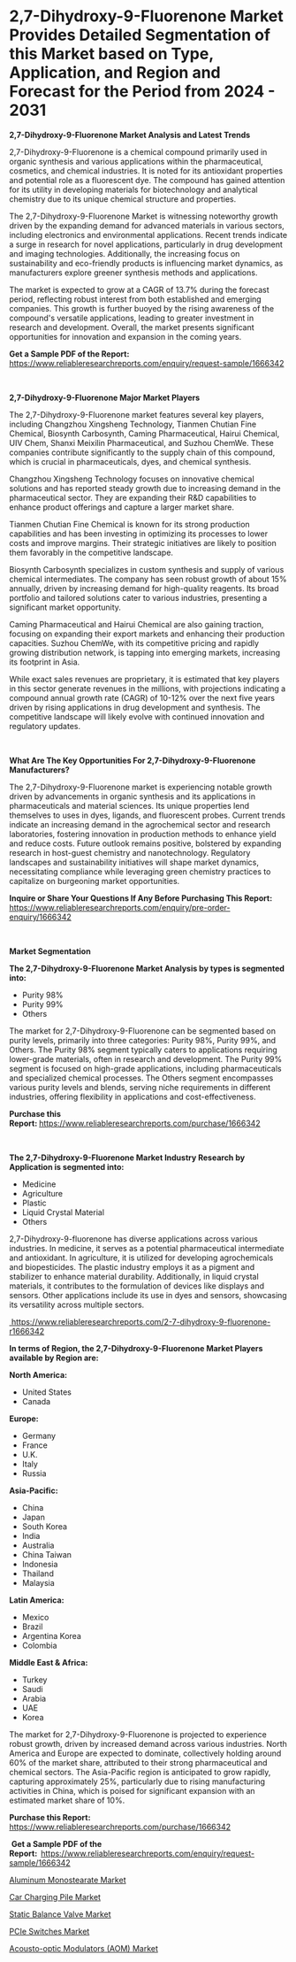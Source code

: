<p><h1>2,7-Dihydroxy-9-Fluorenone Market Provides Detailed Segmentation of this Market based on Type, Application, and Region and Forecast for the Period from 2024 - 2031</h1></p><p><strong>2,7-Dihydroxy-9-Fluorenone Market Analysis and Latest Trends</strong></p>
<p><p>2,7-Dihydroxy-9-Fluorenone is a chemical compound primarily used in organic synthesis and various applications within the pharmaceutical, cosmetics, and chemical industries. It is noted for its antioxidant properties and potential role as a fluorescent dye. The compound has gained attention for its utility in developing materials for biotechnology and analytical chemistry due to its unique chemical structure and properties.</p><p>The 2,7-Dihydroxy-9-Fluorenone Market is witnessing noteworthy growth driven by the expanding demand for advanced materials in various sectors, including electronics and environmental applications. Recent trends indicate a surge in research for novel applications, particularly in drug development and imaging technologies. Additionally, the increasing focus on sustainability and eco-friendly products is influencing market dynamics, as manufacturers explore greener synthesis methods and applications.</p><p>The market is expected to grow at a CAGR of 13.7% during the forecast period, reflecting robust interest from both established and emerging companies. This growth is further buoyed by the rising awareness of the compound's versatile applications, leading to greater investment in research and development. Overall, the market presents significant opportunities for innovation and expansion in the coming years.</p></p>
<p><strong>Get a Sample PDF of the Report:&nbsp;</strong> <a href="https://www.reliableresearchreports.com/enquiry/request-sample/1666342?utm_campaign=40&utm_medium=2&utm_source=Github&utm_content=ia&utm_term=29092024&utm_id=27-dihydroxy-9-fluorenone">https://www.reliableresearchreports.com/enquiry/request-sample/1666342</a></p>
<p>&nbsp;</p>
<p><strong>2,7-Dihydroxy-9-Fluorenone Major Market Players</strong></p>
<p><p>The 2,7-Dihydroxy-9-Fluorenone market features several key players, including Changzhou Xingsheng Technology, Tianmen Chutian Fine Chemical, Biosynth Carbosynth, Caming Pharmaceutical, Hairui Chemical, UIV Chem, Shanxi Meixilin Pharmaceutical, and Suzhou ChemWe. These companies contribute significantly to the supply chain of this compound, which is crucial in pharmaceuticals, dyes, and chemical synthesis.</p><p>Changzhou Xingsheng Technology focuses on innovative chemical solutions and has reported steady growth due to increasing demand in the pharmaceutical sector. They are expanding their R&D capabilities to enhance product offerings and capture a larger market share.</p><p>Tianmen Chutian Fine Chemical is known for its strong production capabilities and has been investing in optimizing its processes to lower costs and improve margins. Their strategic initiatives are likely to position them favorably in the competitive landscape.</p><p>Biosynth Carbosynth specializes in custom synthesis and supply of various chemical intermediates. The company has seen robust growth of about 15% annually, driven by increasing demand for high-quality reagents. Its broad portfolio and tailored solutions cater to various industries, presenting a significant market opportunity.</p><p>Caming Pharmaceutical and Hairui Chemical are also gaining traction, focusing on expanding their export markets and enhancing their production capacities. Suzhou ChemWe, with its competitive pricing and rapidly growing distribution network, is tapping into emerging markets, increasing its footprint in Asia.</p><p>While exact sales revenues are proprietary, it is estimated that key players in this sector generate revenues in the millions, with projections indicating a compound annual growth rate (CAGR) of 10-12% over the next five years driven by rising applications in drug development and synthesis. The competitive landscape will likely evolve with continued innovation and regulatory updates.</p></p>
<p>&nbsp;</p>
<p><strong>What Are The Key Opportunities For 2,7-Dihydroxy-9-Fluorenone Manufacturers?</strong></p>
<p><p>The 2,7-Dihydroxy-9-Fluorenone market is experiencing notable growth driven by advancements in organic synthesis and its applications in pharmaceuticals and material sciences. Its unique properties lend themselves to uses in dyes, ligands, and fluorescent probes. Current trends indicate an increasing demand in the agrochemical sector and research laboratories, fostering innovation in production methods to enhance yield and reduce costs. Future outlook remains positive, bolstered by expanding research in host-guest chemistry and nanotechnology. Regulatory landscapes and sustainability initiatives will shape market dynamics, necessitating compliance while leveraging green chemistry practices to capitalize on burgeoning market opportunities.</p></p>
<p><strong>Inquire or Share Your Questions If Any Before Purchasing This Report:</strong> <a href="https://www.reliableresearchreports.com/enquiry/pre-order-enquiry/1666342?utm_campaign=40&utm_medium=2&utm_source=Github&utm_content=ia&utm_term=29092024&utm_id=27-dihydroxy-9-fluorenone">https://www.reliableresearchreports.com/enquiry/pre-order-enquiry/1666342</a></p>
<p>&nbsp;</p>
<p><strong>Market Segmentation</strong></p>
<p><strong>The 2,7-Dihydroxy-9-Fluorenone Market Analysis by types is segmented into:</strong></p>
<p><ul><li>Purity 98%</li><li>Purity 99%</li><li>Others</li></ul></p>
<p><p>The market for 2,7-Dihydroxy-9-Fluorenone can be segmented based on purity levels, primarily into three categories: Purity 98%, Purity 99%, and Others. The Purity 98% segment typically caters to applications requiring lower-grade materials, often in research and development. The Purity 99% segment is focused on high-grade applications, including pharmaceuticals and specialized chemical processes. The Others segment encompasses various purity levels and blends, serving niche requirements in different industries, offering flexibility in applications and cost-effectiveness.</p></p>
<p><strong>Purchase this Report:&nbsp;</strong><a href="https://www.reliableresearchreports.com/purchase/1666342?utm_campaign=40&utm_medium=2&utm_source=Github&utm_content=ia&utm_term=29092024&utm_id=27-dihydroxy-9-fluorenone">https://www.reliableresearchreports.com/purchase/1666342</a></p>
<p>&nbsp;</p>
<p><strong>The 2,7-Dihydroxy-9-Fluorenone Market Industry Research by Application is segmented into:</strong></p>
<p><ul><li>Medicine</li><li>Agriculture</li><li>Plastic</li><li>Liquid Crystal Material</li><li>Others</li></ul></p>
<p><p>2,7-Dihydroxy-9-fluorenone has diverse applications across various industries. In medicine, it serves as a potential pharmaceutical intermediate and antioxidant. In agriculture, it is utilized for developing agrochemicals and biopesticides. The plastic industry employs it as a pigment and stabilizer to enhance material durability. Additionally, in liquid crystal materials, it contributes to the formulation of devices like displays and sensors. Other applications include its use in dyes and sensors, showcasing its versatility across multiple sectors.</p></p>
<p><a href="https://www.reliableresearchreports.com/2-7-dihydroxy-9-fluorenone-r1666342?utm_campaign=40&utm_medium=2&utm_source=Github&utm_content=ia&utm_term=29092024&utm_id=27-dihydroxy-9-fluorenone">&nbsp;https://www.reliableresearchreports.com/2-7-dihydroxy-9-fluorenone-r1666342</a></p>
<p><strong>In terms of Region, the 2,7-Dihydroxy-9-Fluorenone Market Players available by Region are:</strong></p>
<p>
    <p> <strong> North America: </strong>
        <ul>
            <li>United States</li>
            <li>Canada</li>
        </ul>
        </p> 
    <p> <strong> Europe: </strong>
        <ul>
            <li>Germany</li>
            <li>France</li>
            <li>U.K.</li>
            <li>Italy</li>
            <li>Russia</li>
        </ul>
        </p> 
    <p> <strong> Asia-Pacific: </strong>
        <ul>
            <li>China</li>
            <li>Japan</li>
            <li>South Korea</li>
            <li>India</li>
            <li>Australia</li>
            <li>China Taiwan</li>
            <li>Indonesia</li>
            <li>Thailand</li>
            <li>Malaysia</li>
        </ul>
        </p> 
    <p> <strong> Latin America: </strong>
        <ul>
            <li>Mexico</li>
            <li>Brazil</li>
            <li>Argentina Korea</li>
            <li>Colombia</li>
        </ul>
        </p> 
    <p> <strong> Middle East & Africa: </strong>
        <ul>
            <li>Turkey</li>
            <li>Saudi</li>
            <li>Arabia</li>
            <li>UAE</li>
            <li>Korea</li>
        </ul>
    </p>
    </p>
<p><p>The market for 2,7-Dihydroxy-9-Fluorenone is projected to experience robust growth, driven by increased demand across various industries. North America and Europe are expected to dominate, collectively holding around 60% of the market share, attributed to their strong pharmaceutical and chemical sectors. The Asia-Pacific region is anticipated to grow rapidly, capturing approximately 25%, particularly due to rising manufacturing activities in China, which is poised for significant expansion with an estimated market share of 10%.</p></p>
<p><strong>Purchase this Report: </strong><a href="https://www.reliableresearchreports.com/purchase/1666342?utm_campaign=40&utm_medium=2&utm_source=Github&utm_content=ia&utm_term=29092024&utm_id=27-dihydroxy-9-fluorenone">https://www.reliableresearchreports.com/purchase/1666342</a></p>
<p>&nbsp;<strong>Get a Sample PDF of the Report:&nbsp;&nbsp;</strong><a href="https://www.reliableresearchreports.com/enquiry/request-sample/1666342?utm_campaign=40&utm_medium=2&utm_source=Github&utm_content=ia&utm_term=29092024&utm_id=27-dihydroxy-9-fluorenone">https://www.reliableresearchreports.com/enquiry/request-sample/1666342</a></p>
<p><strong></strong></p>
<p><p><a href="https://github.com/GraceTurner587/Market-Research-Report-List-1/blob/main/aluminum-monostearate-market.md?utm_campaign=40&utm_medium=2&utm_source=Github&utm_content=ia&utm_term=29092024&utm_id=27-dihydroxy-9-fluorenone">Aluminum Monostearate Market</a></p><p><a href="https://issuu.com/reportprime-2/docs/car-charging-pile-market-size-2030._c3535279aef507?utm_campaign=40&utm_medium=2&utm_source=Github&utm_content=ia&utm_term=29092024&utm_id=27-dihydroxy-9-fluorenone">Car Charging Pile Market</a></p><p><a href="https://www.linkedin.com/pulse/exploring-static-balance-valve-market-dynamics-revenue-gtite?utm_campaign=40&utm_medium=2&utm_source=Github&utm_content=ia&utm_term=29092024&utm_id=27-dihydroxy-9-fluorenone">Static Balance Valve Market</a></p><p><a href="https://issuu.com/reportprime-2/docs/pcie-switches-market-size-2030.pptx_b77ece72ebf1f8?utm_campaign=40&utm_medium=2&utm_source=Github&utm_content=ia&utm_term=29092024&utm_id=27-dihydroxy-9-fluorenone">PCIe Switches Market</a></p><p><a href="https://github.com/aiko92han/Market-Research-Report-List-1/blob/main/acousto-optic-modulators-aom-market.md?utm_campaign=40&utm_medium=2&utm_source=Github&utm_content=ia&utm_term=29092024&utm_id=27-dihydroxy-9-fluorenone">Acousto-optic Modulators (AOM) Market</a></p></p>